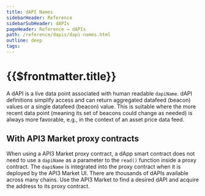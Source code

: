 ```yaml
---
title: dAPI Names
sidebarHeader: Reference
sidebarSubHeader: dAPIs
pageHeader: Reference → dAPIs
path: /reference/dapis/dapi-names.html
outline: deep
tags:
---
```


<PageHeader/>

<SearchHighlight/>

# {{$frontmatter.title}}

A dAPI is a live data point associated with human readable `dapiName`. dAPI
definitions simplify access and can return aggregated datafeed (beacon) values
or a single datafeed (beacon) value. This is suitable where the more recent data
point (meaning its set of beacons could change as needed) is always more
favorable, e.g., in the context of an asset price data feed.

## With API3 Market proxy contracts

When using a API3 Market proxy contract, a dApp smart contract does not need to
use a `dapiName` as a parameter to the `read()` function inside a proxy
contract. The `dapiName` is integrated into the proxy contract when it is
deployed by the API3 Market UI. There are thousands of dAPIs available across
many chains. Use the API3 Market to find a desired dAPI and acquire the address
to its proxy contract.

<!--
## With DapiServer functions

::: info Best practice

Consider using dAPIs with
[API3 Market<ExternalLinkImage/>](https:///market.api3.org) proxy contracts. The
API3 Market UI provides a simple experience to set up proxy contract allowing
fast access to any dAPI on many networks.

:::

To use functions directly on the `DapiServer.sol` contract that accept the
`_dapiName` parameter, pass the `_dapiName` as an encoded bytes32 value. This is
done to save gas when a smart contracts calls a "readByName" function on
`DapiServer.sol`.

- [readDataFeedWithDapiName(\_dapiName)](/reference/dapis/functions/read-data-feed-with-dapi-name.md) -
  returns a value and timestamp
- [readDataFeedValueWithDapiName(\_dapiName)](/reference/dapis/functions/read-data-feed-value-with-dapi-name.md) -
  returns a value

The example below generates the encoded bytes32 value of AVAX/USD. Try encoding
AVAX/USD in the [ethers playground](https://playground.ethers.org/).

```solidity
// Encode the dapiName (such as AVAX/USD) to bytes32
ethers.utils.formatBytes32String("AVAX/USD");
// Yields: 0x415641582f555344000000000000000000000000000000000000000000000000
```

Then pass the encoded value to either `readDataFeedWithDapiName()` or
`readDataFeedValueWithDapiName()`.

```solidity
// Calling readDataFeedWithDapiName() using the DapiServer contract
(value, timestamp) =
  IDapiServer(_dapiServerContractAddress).readDataFeedWithDapiName("0x415641582f555344000000000000000000000000000000000000000000000000");
```

### Optionally, use Beacon and Beacon set IDs

It is possible to use a Beacon or Beacon set ID by calling
[readDataFeedId()](/reference/dapis/functions/read-data-feed-with-id.md) and
[readDataFeedValueById()](/reference/dapis/functions/read-data-feed-value-with-id.md).
Doing so is considered an advanced user flow. In practice reading with a name
and reading with an ID are very different things. When you read with a name, you
benefit from what the name maps to and how its value is aggregated from sourced
Beacons. API3 manages dAPI name mappings to provide the best possible responses.
When you read with an ID, you will always read a value directly from a Beacon or
Beacon set. Learn more about
[dAPI Composition](/explore/dapis/what-are-dapis.md).
 -->
